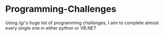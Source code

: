 # Programming-Challenges
Using /g/'s huge list of programming challenges, I aim to complete almost every single one in either python or VB.NET
